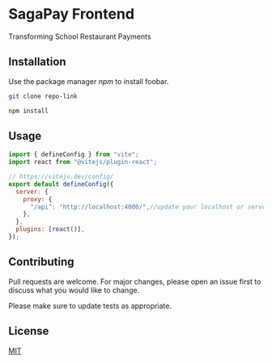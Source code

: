 # SagaPay Frontend 

Transforming School Restaurant Payments

## Installation

Use the package manager *npm* to install foobar.
```bash
git clone repo-link
```
```bash
npm install
```

## Usage

```javascript
import { defineConfig } from "vite";
import react from "@vitejs/plugin-react";

// https://vitejs.dev/config/
export default defineConfig({
  server: {
    proxy: {
      "/api": "http://localhost:4000/",//update your localhost or server
    },
  },
  plugins: [react()],
});

```

## Contributing

Pull requests are welcome. For major changes, please open an issue first
to discuss what you would like to change.

Please make sure to update tests as appropriate.

## License

[MIT](https://choosealicense.com/licenses/mit/)
